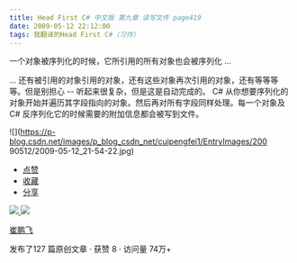 ```yaml
---
title: Head First C# 中文版 第九章 读写文件 page419
date: 2009-05-12 22:12:00
tags: 我翻译的Head First C#（习作）
---
```

一个对象被序列化的时候，它所引用的所有对象也会被序列化  ...

  

...  还有被引用的对象引用的对象，还有这些对象再次引用的对象，还有等等等等。但是别担心  \--  听起来很复杂，但是这是自动完成的。  C#
从你想要序列化的对象开始并遍历其字段指向的对象。然后再对所有字段同样处理。每一个对象及  C#  反序列化它的时候需要的附加信息都会被写到文件。

  

![](https://p-blog.csdn.net/images/p_blog_csdn_net/cuipengfei1/EntryImages/200
90512/2009-05-12_21-54-22.jpg)

  * [ 点赞  ](javascript:;)
  * [ 收藏  ](javascript:;)
  * [ 分享 ](javascript:;)

[ ![](https://profile.csdnimg.cn/5/2/5/3_cuipengfei1)
![](https://g.csdnimg.cn/static/user-reg-year/1x/11.png)
](https://blog.csdn.net/cuipengfei1)

[ 崔鹏飞 ](https://blog.csdn.net/cuipengfei1)

发布了127 篇原创文章  ·  获赞 8  ·  访问量 74万+

